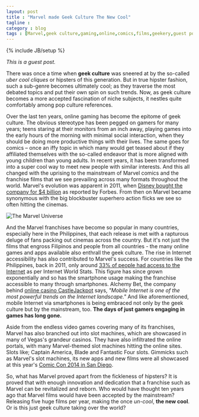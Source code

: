 ```yaml
---
layout: post
title : "Marvel made Geek Culture The New Cool"
tagline : 
category : blog
tags : [Marvel,geek culture,gaming,online,comics,films,geekery,guest post]
---
```

{% include JB/setup %}

*This is a guest post.*

There was once a time when **geek culture** was sneered at by the so-called *uber cool cliques* or hipsters of this generation. But in true hipster fashion, such a sub-genre becomes ultimately cool; as they traverse the most debated topics and put their own spin on such trends. Now, as geek culture becomes a more accepted fascination of niche subjects, it nestles quite comfortably among pop culture references. 

Over the last ten years, online gaming has become the epitome of geek culture. The obvious stereotype has been pegged on gamers for many years; teens staring at their monitors from an inch away, playing games into the early hours of the morning with minimal social interaction, when they should be doing more productive things with their lives. The same goes for comics – once an iffy topic in which many would get teased about if they affiliated themselves with the so-called endeavor that is more aligned with young children than young adults. In recent years, it has been transformed into a super cool way to meet new people with similar interests. And this all changed with the uprising to the mainstream of Marvel comics and the franchise films that we see prevailing across many formats throughout the world. Marvel's evolution was apparent in 2011, when [Disney bought the company for $4 billion](http://www.forbes.com/sites/benzingainsights/2012/05/08/disney-bought-marvel-at-4-billion-should-you-buy-disney-at-43/) as reported by Forbes. From then on Marvel became synonymous with the big blockbuster superhero action flicks we see so often hitting the cinemas.

![The Marvel Universe](http://pop-verse.com/wp-content/uploads/2014/01/The_Marvel_Universe.png)

And the Marvel franchises have become so popular in many countries, especially here in the Philippines, that each release is met with a rapturous deluge of fans packing out cinemas across the country. But it's not just the films that engross Filipinos and people from all countries - the many online games and apps available also enthrall the geek culture. The rise in Internet accessibility has also contributed to Marvel's success. For countries like the Philippines, back in 2011, only around [33% of people had access to the Internet](http://www.internetworldstats.com/asia/ph.htm) as per Internet World Stats. This figure has since grown exponentially and so has the smartphone usage making the franchise accessible to many through smartphones. Alchemy Bet, the company behind [online casino CastleJackpot](https://www.castlejackpot.com/) says, *"Mobile Internet is one of the most powerful trends on the Internet landscape."* And like aforementioned, mobile Internet via smartphones is being embraced not only by the geek culture but by the mainstream, too. **The days of just gamers engaging in games has long gone.**

Aside from the endless video games covering many of its franchises, Marvel has also branched out into slot machines, which are showcased in many of Vegas's grandeur casinos. They have also infiltrated the online portals, with many Marvel-themed slot machines hitting the online sites. Slots like; Captain America, Blade and Fantastic Four slots. Gimmicks such as Marvel's slot machines, its new apps and new films were all showcased at this year's [Comic Con 2014 in San Diego](http://www.comic-con.org/cci).

So, what has Marvel proved apart from the fickleness of hipsters? It is proved that with enough innovation and dedication that a franchise such as Marvel can be revitalized and reborn. Who would have thought ten years ago that Marvel films would have been accepted by the mainstream? Releasing five huge films per year, making the once *un-cool*, **the new cool**. Or is this just geek culture taking over the world?